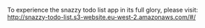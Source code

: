 To experience the snazzy todo list app in its full glory, please visit: http://snazzy-todo-list.s3-website.eu-west-2.amazonaws.com/#/
